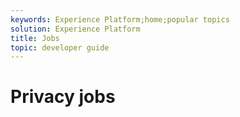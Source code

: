 ```yaml
---
keywords: Experience Platform;home;popular topics
solution: Experience Platform
title: Jobs
topic: developer guide
---
```


# Privacy jobs